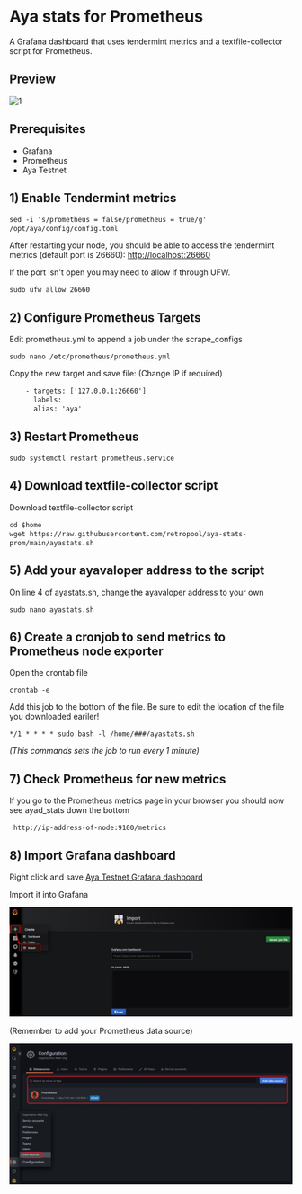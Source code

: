 # Aya stats for Prometheus

A Grafana dashboard that uses tendermint metrics and a textfile-collector script for Prometheus.

## Preview

![1](https://raw.githubusercontent.com/retropool/ayad-stats-prom/main/imgs/preview.jpg)

## Prerequisites

 - Grafana
 - Prometheus
 - Aya Testnet

## 1) Enable Tendermint metrics

    sed -i 's/prometheus = false/prometheus = true/g' /opt/aya/config/config.toml

After restarting your node, you should be able to access the tendermint metrics (default port is 26660): <http://localhost:26660>

If the port isn't open you may need to allow if through UFW.

    sudo ufw allow 26660

## 2) Configure Prometheus Targets

Edit prometheus.yml to append a job under the scrape_configs 

    sudo nano /etc/prometheus/prometheus.yml

Copy the new target and save file: (Change IP if required)

        - targets: ['127.0.0.1:26660']  
          labels:  
          alias: 'aya'

## 3) Restart Prometheus

    sudo systemctl restart prometheus.service

## 4) Download textfile-collector script

Download textfile-collector script

    cd $home
    wget https://raw.githubusercontent.com/retropool/aya-stats-prom/main/ayastats.sh


## 5) Add your **ayavaloper** address to the script

On line 4 of ayastats.sh, change the ayavaloper address to your own

    sudo nano ayastats.sh

## 6) Create a cronjob to send metrics to Prometheus node exporter

Open the crontab file
```
crontab -e
```
Add this job to the bottom of the file. Be sure to edit the location of the file you downloaded eariler!

    */1 * * * * sudo bash -l /home/###/ayastats.sh 

*(This commands sets the job to run every 1 minute)*

## 7) Check Prometheus for new metrics

If you go to the Prometheus metrics page in your browser you should now see ayad_stats down the bottom
```
 http://ip-address-of-node:9100/metrics
```
## 8) Import Grafana dashboard

Right click and save [Aya Testnet Grafana dashboard](https://raw.githubusercontent.com/retropool/aya-stats-prom/main/Aya%20Testnet-1677275598492.json)

Import it into Grafana

![import](https://raw.githubusercontent.com/retropool/aya-stats-prom/main/imgs/import.jpg)


(Remember to add your Prometheus data source)

![data-source](https://raw.githubusercontent.com/retropool/aya-stats-prom/main/imgs/datasource.jpg)
